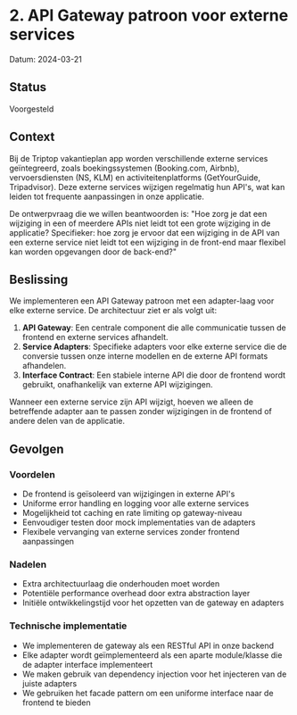 # 2. API Gateway patroon voor externe services

Datum: 2024-03-21

## Status

Voorgesteld

## Context

Bij de Triptop vakantieplan app worden verschillende externe services geïntegreerd, zoals boekingssystemen (Booking.com, Airbnb), vervoersdiensten (NS, KLM) en activiteitenplatforms (GetYourGuide, Tripadvisor). Deze externe services wijzigen regelmatig hun API's, wat kan leiden tot frequente aanpassingen in onze applicatie.

De ontwerpvraag die we willen beantwoorden is: "Hoe zorg je dat een wijziging in een of meerdere APIs niet leidt tot een grote wijziging in de applicatie? Specifieker: hoe zorg je ervoor dat een wijziging in de API van een externe service niet leidt tot een wijziging in de front-end maar flexibel kan worden opgevangen door de back-end?"

## Beslissing

We implementeren een API Gateway patroon met een adapter-laag voor elke externe service. De architectuur ziet er als volgt uit:

1. **API Gateway**: Een centrale component die alle communicatie tussen de frontend en externe services afhandelt.
2. **Service Adapters**: Specifieke adapters voor elke externe service die de conversie tussen onze interne modellen en de externe API formats afhandelen.
3. **Interface Contract**: Een stabiele interne API die door de frontend wordt gebruikt, onafhankelijk van externe API wijzigingen.

Wanneer een externe service zijn API wijzigt, hoeven we alleen de betreffende adapter aan te passen zonder wijzigingen in de frontend of andere delen van de applicatie.

## Gevolgen

### Voordelen
- De frontend is geïsoleerd van wijzigingen in externe API's
- Uniforme error handling en logging voor alle externe services
- Mogelijkheid tot caching en rate limiting op gateway-niveau
- Eenvoudiger testen door mock implementaties van de adapters
- Flexibele vervanging van externe services zonder frontend aanpassingen

### Nadelen
- Extra architectuurlaag die onderhouden moet worden
- Potentiële performance overhead door extra abstraction layer
- Initiële ontwikkelingstijd voor het opzetten van de gateway en adapters

### Technische implementatie
- We implementeren de gateway als een RESTful API in onze backend
- Elke adapter wordt geïmplementeerd als een aparte module/klasse die de adapter interface implementeert
- We maken gebruik van dependency injection voor het injecteren van de juiste adapters
- We gebruiken het facade pattern om een uniforme interface naar de frontend te bieden 